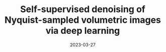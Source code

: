 ---
title: "Self-supervised denoising of Nyquist-sampled volumetric images via deep learning"
collection: publications
permalink: /publication/2023-03-27-Self-supervised-denoising-of-Nyquist-sampled-volumetric-images-via-deep-learning
scholarlink: https://scholar.google.com/citations?view_op=view_citation&hl=en&user=xSFEZSIAAAAJ&sortby=pubdate&citation_for_view=xSFEZSIAAAAJ:35N4QoGY0k4C
date: 2023-03-27
venue: 'Journal of Medical Imaging'
citation: ' M. Applegate,  K. Kose, S. Ghimire, M. Rajadhyaksha, J. Dy &quot;Self-supervised denoising of Nyquist-sampled volumetric images via deep learning.&quot; J. of Medical Imaging, 2023.'
firstauthor: true
---
